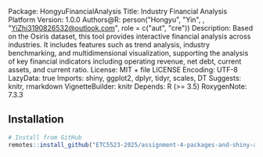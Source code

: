 Package: HongyuFinancialAnalysis
Title: Industry Financial Analysis Platform
Version: 1.0.0
Authors@R: 
    person("Hongyu", "Yin", , "YiZhi3190826532@outlook.com", role = c("aut", "cre"))
Description: Based on the Osiris dataset, this tool provides interactive financial analysis across industries. It includes features such as trend analysis, industry benchmarking, and multidimensional visualization, supporting the analysis of key financial indicators including operating revenue, net debt, current assets, and current ratio.
License: MIT + file LICENSE
Encoding: UTF-8
LazyData: true
Imports:
    shiny,
    ggplot2,
    dplyr,
    tidyr,
    scales,
    DT
Suggests:
    knitr,
    rmarkdown
VignetteBuilder: knitr
Depends: 
    R (>= 3.5)
RoxygenNote: 7.3.3
## Installation

```r
# Install from GitHub
remotes::install_github("ETC5523-2025/assignment-4-packages-and-shiny-apps-shenhaiTT")
```